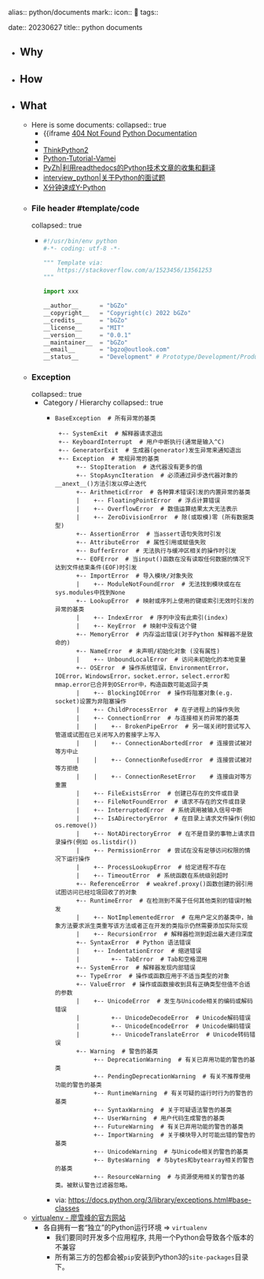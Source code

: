 alias:: python/documents
mark:: 
icon:: 🐍
tags:: 

date:: 20230627
title:: python documents

- ## Why
- ## How
- ## What
  - Here is some documents:
    collapsed:: true
    - {{iframe [404 Not Found](https://docs.python.org/zh-cn}})
      [Python Documentation](https://docs.python.org)
    -
    - [ThinkPython2](https://github.com/AllenDowney/ThinkPython2)
    - [Python-Tutorial-Vamei](https://github.com/Vamei/Python-Tutorial-Vamei)
    - [PyZh|利用readthedocs的Python技术文章的收集和翻译](https://github.com/MrKiven/PyZh)
    - [interview_python|关于Python的面试题](https://github.com/taizilongxu/interview_python)
    - [X分钟速成Y-Python](https://learnxinyminutes.com/docs/zh-cn/python-cn/)
  - ### File header #template/code
    collapsed:: true
    - ```python
      #!/usr/bin/env python
      #-*- coding: utf-8 -*-
      
      """ Template via:
          https://stackoverflow.com/a/1523456/13561253
      """
      
      import xxx
      
      __author__      = "bGZo"
      __copyright__   = "Copyright(c) 2022 bGZo"
      __credits__     = "bGZo"
      __license__     = "MIT"
      __version__     = "0.0.1"
      __maintainer__  = "bGZo"
      __email__       = "bgzo@outlook.com"
      __status__      = "Development" # Prototype/Development/Production
      ```
  - ### Exception
    collapsed:: true
    - Category / Hierarchy
      collapsed:: true
      - ```shell
        BaseException  # 所有异常的基类
        
         +-- SystemExit  # 解释器请求退出
         +-- KeyboardInterrupt  # 用户中断执行(通常是输入^C)
         +-- GeneratorExit  # 生成器(generator)发生异常来通知退出
         +-- Exception  # 常规异常的基类
              +-- StopIteration  # 迭代器没有更多的值
              +-- StopAsyncIteration  # 必须通过异步迭代器对象的__anext__()方法引发以停止迭代
              +-- ArithmeticError  # 各种算术错误引发的内置异常的基类
              |    +-- FloatingPointError  # 浮点计算错误
              |    +-- OverflowError  # 数值运算结果太大无法表示
              |    +-- ZeroDivisionError  # 除(或取模)零 (所有数据类型)
              +-- AssertionError  # 当assert语句失败时引发
              +-- AttributeError  # 属性引用或赋值失败
              +-- BufferError  # 无法执行与缓冲区相关的操作时引发
              +-- EOFError  # 当input()函数在没有读取任何数据的情况下达到文件结束条件(EOF)时引发
              +-- ImportError  # 导入模块/对象失败
              |    +-- ModuleNotFoundError  # 无法找到模块或在在sys.modules中找到None
              +-- LookupError  # 映射或序列上使用的键或索引无效时引发的异常的基类
              |    +-- IndexError  # 序列中没有此索引(index)
              |    +-- KeyError  # 映射中没有这个键
              +-- MemoryError  # 内存溢出错误(对于Python 解释器不是致命的)
              +-- NameError  # 未声明/初始化对象 (没有属性)
              |    +-- UnboundLocalError  # 访问未初始化的本地变量
              +-- OSError  # 操作系统错误，EnvironmentError，IOError，WindowsError，socket.error，select.error和mmap.error已合并到OSError中，构造函数可能返回子类
              |    +-- BlockingIOError  # 操作将阻塞对象(e.g. socket)设置为非阻塞操作
              |    +-- ChildProcessError  # 在子进程上的操作失败
              |    +-- ConnectionError  # 与连接相关的异常的基类
              |    |    +-- BrokenPipeError  # 另一端关闭时尝试写入管道或试图在已关闭写入的套接字上写入
              |    |    +-- ConnectionAbortedError  # 连接尝试被对等方中止
              |    |    +-- ConnectionRefusedError  # 连接尝试被对等方拒绝
              |    |    +-- ConnectionResetError    # 连接由对等方重置
              |    +-- FileExistsError  # 创建已存在的文件或目录
              |    +-- FileNotFoundError  # 请求不存在的文件或目录
              |    +-- InterruptedError  # 系统调用被输入信号中断
              |    +-- IsADirectoryError  # 在目录上请求文件操作(例如 os.remove())
              |    +-- NotADirectoryError  # 在不是目录的事物上请求目录操作(例如 os.listdir())
              |    +-- PermissionError  # 尝试在没有足够访问权限的情况下运行操作
              |    +-- ProcessLookupError  # 给定进程不存在
              |    +-- TimeoutError  # 系统函数在系统级别超时
              +-- ReferenceError  # weakref.proxy()函数创建的弱引用试图访问已经垃圾回收了的对象
              +-- RuntimeError  # 在检测到不属于任何其他类别的错误时触发
              |    +-- NotImplementedError  # 在用户定义的基类中，抽象方法要求派生类重写该方法或者正在开发的类指示仍然需要添加实际实现
              |    +-- RecursionError  # 解释器检测到超出最大递归深度
              +-- SyntaxError  # Python 语法错误
              |    +-- IndentationError  # 缩进错误
              |         +-- TabError  # Tab和空格混用
              +-- SystemError  # 解释器发现内部错误
              +-- TypeError  # 操作或函数应用于不适当类型的对象
              +-- ValueError  # 操作或函数接收到具有正确类型但值不合适的参数
              |    +-- UnicodeError  # 发生与Unicode相关的编码或解码错误
              |         +-- UnicodeDecodeError  # Unicode解码错误
              |         +-- UnicodeEncodeError  # Unicode编码错误
              |         +-- UnicodeTranslateError  # Unicode转码错误
              +-- Warning  # 警告的基类
                   +-- DeprecationWarning  # 有关已弃用功能的警告的基类
                   +-- PendingDeprecationWarning  # 有关不推荐使用功能的警告的基类
                   +-- RuntimeWarning  # 有关可疑的运行时行为的警告的基类
                   +-- SyntaxWarning  # 关于可疑语法警告的基类
                   +-- UserWarning  # 用户代码生成警告的基类
                   +-- FutureWarning  # 有关已弃用功能的警告的基类
                   +-- ImportWarning  # 关于模块导入时可能出错的警告的基类
                   +-- UnicodeWarning  # 与Unicode相关的警告的基类
                   +-- BytesWarning  # 与bytes和bytearray相关的警告的基类
                   +-- ResourceWarning  # 与资源使用相关的警告的基类。被默认警告过滤器忽略。
        ```
      - via: https://docs.python.org/3/library/exceptions.html#base-classes
  - [virtualenv - 廖雪峰的官方网站](https://www.liaoxuefeng.com/wiki/1016959663602400/1019273143120480)
    - 各自拥有一套“独立”的Python运行环境 => `virtualenv`
      - 我们要同时开发多个应用程序, 共用一个Python会导致各个版本的不兼容
      - 所有第三方的包都会被`pip`安装到Python3的`site-packages`目录下。